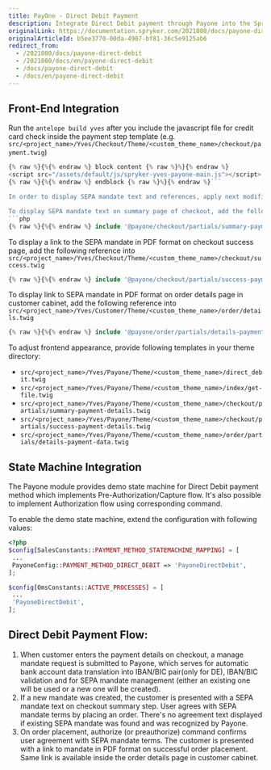 ```yaml
---
title: PayOne - Direct Debit Payment
description: Integrate Direct Debit payment through Payone into the Spryker-based shop.
originalLink: https://documentation.spryker.com/2021080/docs/payone-direct-debit
originalArticleId: b5ee3770-00da-4907-bf81-36c5e9125ab6
redirect_from:
  - /2021080/docs/payone-direct-debit
  - /2021080/docs/en/payone-direct-debit
  - /docs/payone-direct-debit
  - /docs/en/payone-direct-debit
---
```


## Front-End Integration

Run the `antelope build yves` after you include the javascript file for credit card check inside the payment step template (e.g. `src/<project_name>/Yves/Checkout/Theme/<custom_theme_name>/checkout/payment.twig`)

```php
{% raw %}{%{% endraw %} block content {% raw %}%}{% endraw %}
<script src="/assets/default/js/spryker-yves-payone-main.js"></script>
{% raw %}{%{% endraw %} endblock {% raw %}%}{% endraw %}```

In order to display SEPA mandate text and references, apply next modifications to project templates:

To display SEPA mandate text on summary page of checkout, add the following reference into `src/<project_name>/Yves/Checkout/Theme/<custom_theme_name>/checkout/summary.twig`
```php
{% raw %}{%{% endraw %} include '@payone/checkout/partials/summary-payment-details.twig' {% raw %}%}{% endraw %}
```

To display a link to the SEPA mandate in PDF format on checkout success page, add the following reference into `src/<project_name>/Yves/Checkout/Theme/<custom_theme_name>/checkout/success.twig`
```php
{% raw %}{%{% endraw %} include '@payone/checkout/partials/success-payment-details.twig' {% raw %}%}{% endraw %}
```

To display link to SEPA mandate in PDF format on order details page in customer cabinet, add the following reference into `src/<project_name>/Yves/Customer/Theme/<custom_theme_name>/order/details.twig`
```php
{% raw %}{%{% endraw %} include '@payone/order/partials/details-payment-data.twig' {% raw %}%}{% endraw %}
```

To adjust frontend appearance, provide following templates in your theme directory:

* `src/<project_name>/Yves/Payone/Theme/<custom_theme_name>/direct_debit.twig`
* `src/<project_name>/Yves/Payone/Theme/<custom_theme_name>/index/get-file.twig`
* `src/<project_name>/Yves/Payone/Theme/<custom_theme_name>/checkout/partials/summary-payment-details.twig`
* `src/<project_name>/Yves/Payone/Theme/<custom_theme_name>/checkout/partials/success-payment-details.twig`
* `src/<project_name>/Yves/Payone/Theme/<custom_theme_name>/order/partials/details-payment-data.twig`

## State Machine Integration

The Payone module provides demo state machine for Direct Debit payment method which implements Pre-Authorization/Capture flow. It's also possible to implement Authorization flow using corresponding command.

To enable the demo state machine, extend the configuration with following values:

```php
<?php
$config[SalesConstants::PAYMENT_METHOD_STATEMACHINE_MAPPING] = [
 ...
 PayoneConfig::PAYMENT_METHOD_DIRECT_DEBIT => 'PayoneDirectDebit',
];

$config[OmsConstants::ACTIVE_PROCESSES] = [
 ...
 'PayoneDirectDebit',
];
```

## Direct Debit Payment Flow:

1. When customer enters the payment details on checkout, a manage mandate request is submitted to Payone, which serves for automatic bank account data translation into IBAN/BIC pair(only for DE), IBAN/BIC validation and for SEPA mandate management (either an existing one will be used or a new one will be created).
2. If a new mandate was created, the customer is presented with a SEPA mandate text on checkout summary step. User agrees with SEPA mandate terms by placing an order. There's no agreement text displayed if existing SEPA mandate was found and was recognized by Payone.
3. On order placement, authorize (or preauthorize) command confirms user agreement with SEPA mandate terms. The customer is presented with a link to mandate in PDF format on successful order placement. Same link is available inside the order details page in customer cabinet.
